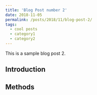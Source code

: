 ```yaml
---
title: 'Blog Post number 2'
date: 2018-11-05
permalink: /posts/2018/11/blog-post-2/
tags:
  - cool posts
  - category1
  - category2
---
```


This is a sample blog post 2.

Introduction
------

Methods
------